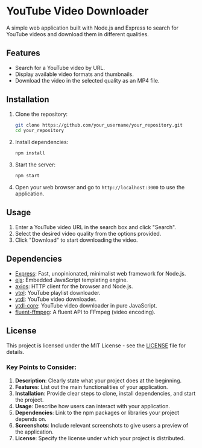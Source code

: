 # YouTube Video Downloader

A simple web application built with Node.js and Express to search for YouTube videos and download them in different qualities.

## Features

- Search for a YouTube video by URL.
- Display available video formats and thumbnails.
- Download the video in the selected quality as an MP4 file.

## Installation

1. Clone the repository:

   ```bash
   git clone https://github.com/your_username/your_repository.git
   cd your_repository
   ```

2. Install dependencies:

   ```bash
   npm install
   ```

3. Start the server:

   ```bash
   npm start
   ```

4. Open your web browser and go to `http://localhost:3000` to use the application.

## Usage

1. Enter a YouTube video URL in the search box and click "Search".
2. Select the desired video quality from the options provided.
3. Click "Download" to start downloading the video.

## Dependencies

- [Express](https://www.npmjs.com/package/express): Fast, unopinionated, minimalist web framework for Node.js.
- [ejs](https://www.npmjs.com/package/ejs): Embedded JavaScript templating engine.
- [axios](https://www.npmjs.com/package/axios): HTTP client for the browser and Node.js.
- [ytpl](https://www.npmjs.com/package/ytpl): YouTube playlist downloader.
- [ytdl](https://www.npmjs.com/package/ytdl): YouTube video downloader.
- [ytdl-core](https://www.npmjs.com/package/ytdl-core): YouTube video downloader in pure JavaScript.
- [fluent-ffmpeg](https://www.npmjs.com/package/fluent-ffmpeg): A fluent API to FFmpeg (video encoding).


## License

This project is licensed under the MIT License - see the [LICENSE](LICENSE) file for details.

### Key Points to Consider:

1. **Description**: Clearly state what your project does at the beginning.
2. **Features**: List out the main functionalities of your application.
3. **Installation**: Provide clear steps to clone, install dependencies, and start the project.
4. **Usage**: Describe how users can interact with your application.
5. **Dependencies**: Link to the npm packages or libraries your project depends on.
6. **Screenshots**: Include relevant screenshots to give users a preview of the application.
7. **License**: Specify the license under which your project is distributed.